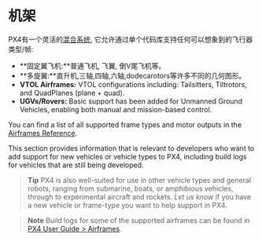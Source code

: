 # 机架

PX4有一个灵活的[混合系统](../concept/mixing.md), 它允许通过单个代码库支持任何可以想象到的飞行器类型/帧:

* **固定翼飞机:**普通飞机, 飞翼, 倒V尾飞机等。
* **多旋翼:**直升机,三轴,四轴,六轴,dodecarotors等许多不同的几何图形。
* **VTOL Airframes:** VTOL configurations including: Tailsitters, Tiltrotors, and QuadPlanes (plane + quad).
* **UGVs/Rovers:** Basic support has been added for Unmanned Ground Vehicles, enabling both manual and mission-based control.

You can find a list of all supported frame types and motor outputs in the [Airframes Reference](../airframes/airframe_reference.md).

This section provides information that is relevant to developers who want to add support for new vehicles or vehicle types to PX4, including build logs for vehicles that are still being developed.

> **Tip** PX4 is also well-suited for use in other vehicle types and general robots, ranging from submarine, boats, or amphibious vehicles, through to experimental aircraft and rockets. *Let us know* if you have a new vehicle or frame-type you want to help support in PX4.

<span></span>

> **Note** Build logs for some of the supported airframes can be found in [PX4 User Guide > Airframes](https://docs.px4.io/en/airframes/).